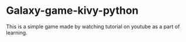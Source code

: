 # Galaxy-game-kivy-python
This is a simple game made by watching tutorial on youtube as a part of learning.

